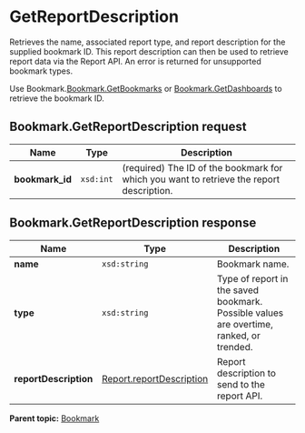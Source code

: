 # GetReportDescription

Retrieves the name, associated report type, and report description for the supplied bookmark ID. This report description can then be used to retrieve report data via the Report API. An error is returned for unsupported bookmark types.

Use Bookmark.[Bookmark.GetBookmarks](r_GetBookmarks.md#) or [Bookmark.GetDashboards](r_GetDashboards.md#) to retrieve the bookmark ID.

## Bookmark.GetReportDescription request

|Name|Type|Description|
|----|----|-----------|
| **bookmark\_id** |`xsd:int` |\(required\) The ID of the bookmark for which you want to retrieve the report description.|

## Bookmark.GetReportDescription response

|Name|Type|Description|
|----|----|-----------|
| **name** |`xsd:string` |Bookmark name.|
| **type** |`xsd:string` |Type of report in the saved bookmark. Possible values are overtime, ranked, or trended.|
|**reportDescription** |[Report.reportDescription](../../../reporting-api/data_types/r_reportDescription.md) |Report description to send to the report API.|

**Parent topic:** [Bookmark](../../methods/bookmark/c_methods_bookmark.md)


